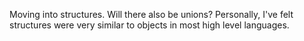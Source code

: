 Moving into structures. Will there also be unions?
Personally, I've felt structures were very similar to objects in most high level languages.
